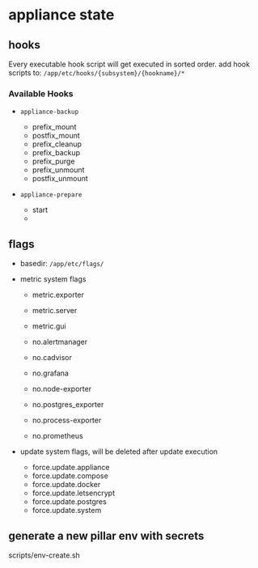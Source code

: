 # appliance state

## hooks

Every executable hook script will get executed in sorted order.
add hook scripts to: `/app/etc/hooks/{subsystem}/{hookname}/*`

### Available Hooks

+ `appliance-backup`
    + prefix_mount
    + postfix_mount
    + prefix_cleanup
    + prefix_backup
    + prefix_purge
    + prefix_unmount
    + postfix_unmount

+ `appliance-prepare`
    + start
    + 
## flags

+ basedir: `/app/etc/flags/`

+ metric system flags
    + metric.exporter
    + metric.server
    + metric.gui
    
    + no.alertmanager
    + no.cadvisor
    + no.grafana
    + no.node-exporter
    + no.postgres_exporter
    + no.process-exporter
    + no.prometheus

+ update system flags, will be deleted after update execution
    + force.update.appliance
    + force.update.compose
    + force.update.docker
    + force.update.letsencrypt
    + force.update.postgres
    + force.update.system

## generate a new pillar env with secrets

scripts/env-create.sh
